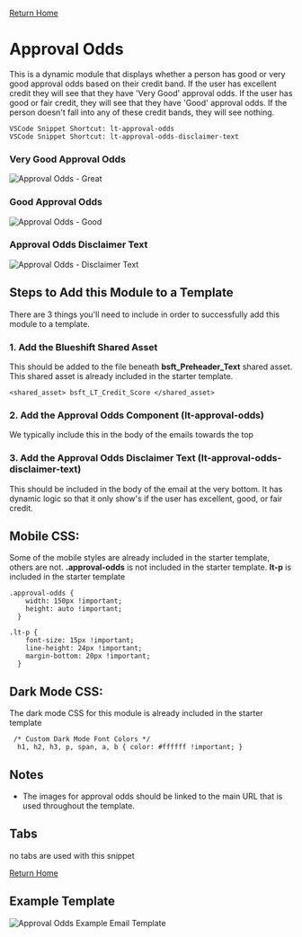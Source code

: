 
[Return Home](index.md)

# Approval Odds 
This is a dynamic module that displays whether a person has good or very good approval odds based on their credit band. If the user has excellent credit they will see that they have 'Very Good' approval odds.  If the user has good or fair credit, they will see that they have 'Good' approval odds. If the person doesn't fall into any of these credit bands, they will see nothing.
```
VSCode Snippet Shortcut: lt-approval-odds
VSCode Snippet Shortcut: lt-approval-odds-disclaimer-text
```
### Very Good Approval Odds
![Approval Odds - Great](https://s3.amazonaws.com/marketing.lendingtree.com/email/module-library/lt-approval-odds-great.png)

### Good Approval Odds
![Approval Odds - Good](https://s3.amazonaws.com/marketing.lendingtree.com/email/module-library/lt-approval-odds-good.png)

### Approval Odds Disclaimer Text
![Approval Odds - Disclaimer Text](https://s3.amazonaws.com/marketing.lendingtree.com/email/module-library/lt-approval-odds-disclaimer-text.png)


## Steps to Add this Module to a Template
There are 3 things you'll need to include in order to successfully add this module to a template.

### 1. Add the Blueshift Shared Asset
This should be added to the file beneath **bsft_Preheader_Text** shared asset.  This shared asset is already included in the starter template.
```
<shared_asset> bsft_LT_Credit_Score </shared_asset>
```

### 2. Add the Approval Odds Component (lt-approval-odds)
We typically include this in the body of the emails towards the top

### 3. Add the Approval Odds Disclaimer Text (lt-approval-odds-disclaimer-text)
This should be included in the body of the email at the very bottom. It has dynamic logic so that it only show's if the user has excellent, good, or fair credit.

## Mobile CSS:
Some of the mobile styles are already included in the starter template, others are not. **.approval-odds** is not included in the starter template. **lt-p** is included in the starter template
```
.approval-odds {
    width: 150px !important;
    height: auto !important;
  }
  
.lt-p {
    font-size: 15px !important;
    line-height: 24px !important;
    margin-bottom: 20px !important;
  }
```

## Dark Mode CSS:
The dark mode CSS for this module is already included in the starter template
```
 /* Custom Dark Mode Font Colors */
  h1, h2, h3, p, span, a, b { color: #ffffff !important; }
```

## Notes
- The images for approval odds should be linked to the main URL that is used throughout the template.

## Tabs
no tabs are used with this snippet

[Return Home](index.md)

## Example Template
![Approval Odds Example Email Template](https://s3.amazonaws.com/marketing.lendingtree.com/email/module-library/lt-approval-odds-example.png)
